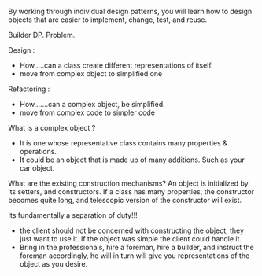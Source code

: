 By working through individual design patterns, you will learn how to design objects that are easier to implement, change, test, and reuse.

Builder DP.
Problem.

Design : 
* How.....can a class create different representations of itself.
* move from complex object to simplified one

Refactoring : 
* How.......can a complex object, be simplified.
* move from complex code to simpler code


What is a complex object ? 
* It is one whose representative class contains many properties & operations. 
* It could be an object that is made up of many additions. Such as your car object.


What are the existing construction mechanisms?
An object is initialized by its setters, and constructors. 
If a class has many properties, the constructor becomes quite long, and telescopic version of the constructor will exist.


Its fundamentally a separation of duty!!! 
* the client should not be concerned with constructing the object, they just want to use it. If the object was simple the client could handle it.
* Bring in the professionals, hire a foreman, hire a builder, and instruct the foreman accordingly, he will in turn will give you representations of the object as you desire.







